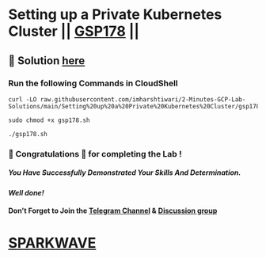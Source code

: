 # Setting up a Private Kubernetes Cluster || [GSP178](https://www.cloudskillsboost.google/focuses/867?parent=catalog) ||

## 🔑 Solution [here](https://www.youtube.com/@sparkwave.01)

### Run the following Commands in CloudShell


```
curl -LO raw.githubusercontent.com/imharshtiwari/2-Minutes-GCP-Lab-Solutions/main/Setting%20up%20a%20Private%20Kubernetes%20Cluster/gsp178.sh

sudo chmod +x gsp178.sh

./gsp178.sh
```

### 🐼 Congratulations 🎉 for completing the Lab !

##### *You Have Successfully Demonstrated Your Skills And Determination.*

#### *Well done!*

#### Don't Forget to Join the [Telegram Channel](https://t.me/sparkwave.01) & [Discussion group](https://t.me/sparkwave.01chats)

# [SPARKWAVE](https://www.youtube.com/@sparkwave.01)
